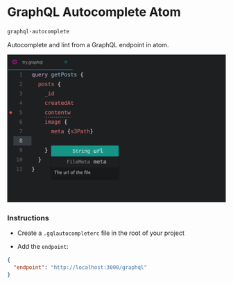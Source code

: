 # GraphQL Autocomplete Atom

```sh
graphql-autocomplete
```

Autocomplete and lint from a GraphQL endpoint in atom.

![](resources/example.png)

### Instructions

- Create a ```.gqlautocompleterc``` file in the root of your project

- Add the ```endpoint```:

```json
{
  "endpoint": "http://localhost:3000/graphql"
}
```
